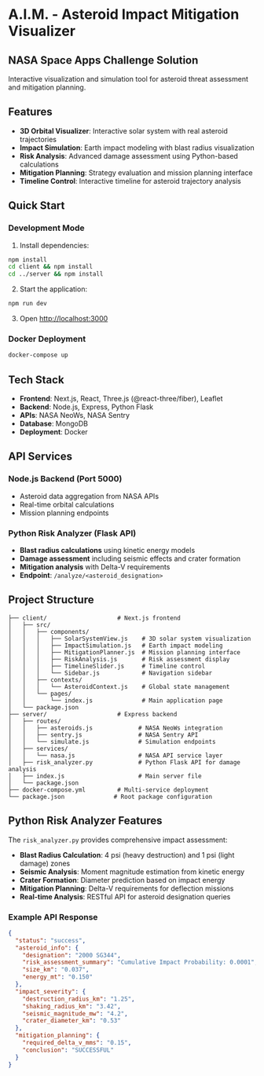 # A.I.M. - Asteroid Impact Mitigation Visualizer

## NASA Space Apps Challenge Solution

Interactive visualization and simulation tool for asteroid threat assessment and mitigation planning.

## Features

- **3D Orbital Visualizer**: Interactive solar system with real asteroid trajectories
- **Impact Simulation**: Earth impact modeling with blast radius visualization  
- **Risk Analysis**: Advanced damage assessment using Python-based calculations
- **Mitigation Planning**: Strategy evaluation and mission planning interface
- **Timeline Control**: Interactive timeline for asteroid trajectory analysis

## Quick Start

### Development Mode

1. Install dependencies:

```bash
npm install
cd client && npm install
cd ../server && npm install
```

2. Start the application:

```bash
npm run dev
```

3. Open [http://localhost:3000](http://localhost:3000)

### Docker Deployment

```bash
docker-compose up
```

## Tech Stack

- **Frontend**: Next.js, React, Three.js (@react-three/fiber), Leaflet
- **Backend**: Node.js, Express, Python Flask
- **APIs**: NASA NeoWs, NASA Sentry
- **Database**: MongoDB
- **Deployment**: Docker

## API Services

### Node.js Backend (Port 5000)

- Asteroid data aggregation from NASA APIs
- Real-time orbital calculations
- Mission planning endpoints

### Python Risk Analyzer (Flask API)

- **Blast radius calculations** using kinetic energy models
- **Damage assessment** including seismic effects and crater formation
- **Mitigation analysis** with Delta-V requirements
- **Endpoint**: `/analyze/<asteroid_designation>`

## Project Structure

```text
├── client/                    # Next.js frontend
│   ├── src/
│   │   ├── components/
│   │   │   ├── SolarSystemView.js    # 3D solar system visualization
│   │   │   ├── ImpactSimulation.js   # Earth impact modeling
│   │   │   ├── MitigationPlanner.js  # Mission planning interface
│   │   │   ├── RiskAnalysis.js       # Risk assessment display
│   │   │   ├── TimelineSlider.js     # Timeline control
│   │   │   └── Sidebar.js            # Navigation sidebar
│   │   ├── contexts/
│   │   │   └── AsteroidContext.js    # Global state management
│   │   └── pages/
│   │       └── index.js              # Main application page
│   └── package.json
├── server/                    # Express backend
│   ├── routes/
│   │   ├── asteroids.js             # NASA NeoWs integration
│   │   ├── sentry.js                # NASA Sentry API
│   │   └── simulate.js              # Simulation endpoints
│   ├── services/
│   │   └── nasa.js                  # NASA API service layer
│   ├── risk_analyzer.py             # Python Flask API for damage analysis
│   ├── index.js                     # Main server file
│   └── package.json
├── docker-compose.yml         # Multi-service deployment
└── package.json              # Root package configuration
```

## Python Risk Analyzer Features

The `risk_analyzer.py` provides comprehensive impact assessment:

- **Blast Radius Calculation**: 4 psi (heavy destruction) and 1 psi (light damage) zones
- **Seismic Analysis**: Moment magnitude estimation from kinetic energy
- **Crater Formation**: Diameter prediction based on impact energy
- **Mitigation Planning**: Delta-V requirements for deflection missions
- **Real-time Analysis**: RESTful API for asteroid designation queries

### Example API Response

```json
{
  "status": "success",
  "asteroid_info": {
    "designation": "2000 SG344",
    "risk_assessment_summary": "Cumulative Impact Probability: 0.0001",
    "size_km": "0.037",
    "energy_mt": "0.150"
  },
  "impact_severity": {
    "destruction_radius_km": "1.25",
    "shaking_radius_km": "3.42",
    "seismic_magnitude_mw": "4.2",
    "crater_diameter_km": "0.53"
  },
  "mitigation_planning": {
    "required_delta_v_mms": "0.15",
    "conclusion": "SUCCESSFUL"
  }
}
```
